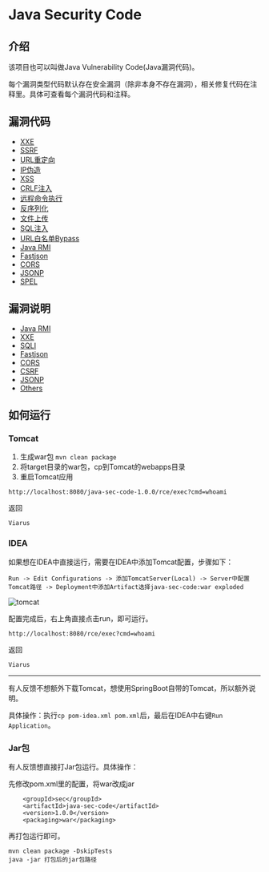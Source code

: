 # Java Security Code

## 介绍

该项目也可以叫做Java Vulnerability Code(Java漏洞代码)。

每个漏洞类型代码默认存在安全漏洞（除非本身不存在漏洞），相关修复代码在注释里。具体可查看每个漏洞代码和注释。

## 漏洞代码

- [XXE](https://github.com/JoyChou93/java-sec-code/blob/master/src/main/java/org/joychou/controller/XXE.java)
- [SSRF](https://github.com/JoyChou93/java-sec-code/blob/master/src/main/java/org/joychou/controller/SSRF.java)
- [URL重定向](https://github.com/JoyChou93/java-sec-code/blob/master/src/main/java/org/joychou/controller/URLRedirect.java)
- [IP伪造](https://github.com/JoyChou93/java-sec-code/blob/master/src/main/java/org/joychou/controller/IPForge.java)
- [XSS](https://github.com/JoyChou93/java-sec-code/blob/master/src/main/java/org/joychou/controller/XSS.java)
- [CRLF注入](https://github.com/JoyChou93/java-sec-code/blob/master/src/main/java/org/joychou/controller/CRLFInjection.java)
- [远程命令执行](https://github.com/JoyChou93/java-sec-code/blob/master/src/main/java/org/joychou/controller/Rce.java)
- [反序列化](https://github.com/JoyChou93/java-sec-code/blob/master/src/main/java/org/joychou/controller/Deserialize.java)
- [文件上传](https://github.com/JoyChou93/java-sec-code/blob/master/src/main/java/org/joychou/controller/FileUpload.java)
- [SQL注入](https://github.com/JoyChou93/java-sec-code/blob/master/src/main/java/org/joychou/controller/SQLI.java)
- [URL白名单Bypass](https://github.com/JoyChou93/java-sec-code/blob/master/src/main/java/org/joychou/controller/URLWhiteList.java)
- [Java RMI](https://github.com/JoyChou93/java-sec-code/blob/master/src/main/java/org/joychou/RMI/Server.java)
- [Fastjson](https://github.com/JoyChou93/java-sec-code/blob/master/src/main/java/org/joychou/controller/Fastjson.java)
- [CORS](https://github.com/JoyChou93/java-sec-code/blob/master/src/main/java/org/joychou/controller/CORS.java)
- [JSONP](https://github.com/JoyChou93/java-sec-code/blob/master/src/main/java/org/joychou/controller/JSONP.java)
- [SPEL](https://github.com/JoyChou93/java-sec-code/blob/master/src/main/java/org/joychou/controller/SPEL.java)


## 漏洞说明

- [Java RMI](https://github.com/JoyChou93/java-sec-code/wiki/Java-RMI)
- [XXE](https://github.com/JoyChou93/java-sec-code/wiki/XXE)
- [SQLI](https://github.com/JoyChou93/java-sec-code/wiki/SQL-Inject)
- [Fastjson](https://github.com/JoyChou93/java-sec-code/wiki/Fastjson)
- [CORS](https://github.com/JoyChou93/java-sec-code/wiki/CORS)
- [CSRF](https://github.com/JoyChou93/java-sec-code/wiki/CSRF)
- [JSONP](https://github.com/JoyChou93/java-sec-code/wiki/JSONP)
- [Others](https://github.com/JoyChou93/java-sec-code/wiki/others)


## 如何运行


### Tomcat

1. 生成war包 `mvn clean package`
2. 将target目录的war包，cp到Tomcat的webapps目录
3. 重启Tomcat应用


```
http://localhost:8080/java-sec-code-1.0.0/rce/exec?cmd=whoami
```
 
返回

``` 
Viarus
```

### IDEA

如果想在IDEA中直接运行，需要在IDEA中添加Tomcat配置，步骤如下：

```
Run -> Edit Configurations -> 添加TomcatServer(Local) -> Server中配置Tomcat路径 -> Deployment中添加Artifact选择java-sec-code:war exploded
```

![tomcat](https://github.com/JoyChou93/java-sec-code/raw/master/idea-tomcat.png)

配置完成后，右上角直接点击run，即可运行。

```
http://localhost:8080/rce/exec?cmd=whoami
```
 
返回

``` 
Viarus
```

---

有人反馈不想额外下载Tomcat，想使用SpringBoot自带的Tomcat，所以额外说明。

具体操作：执行`cp pom-idea.xml pom.xml`后，最后在IDEA中右键`Run Application`。

### Jar包


有人反馈想直接打Jar包运行。具体操作：

先修改pom.xml里的配置，将war改成jar

``` 
    <groupId>sec</groupId>
    <artifactId>java-sec-code</artifactId>
    <version>1.0.0</version>
    <packaging>war</packaging>
```

再打包运行即可。

```
mvn clean package -DskipTests 
java -jar 打包后的jar包路径
```
